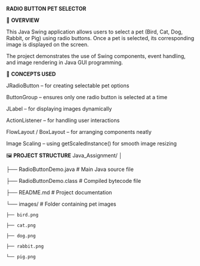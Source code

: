 **RADIO BUTTON PET SELECTOR**

📘 **OVERVIEW**

This Java Swing application allows users to select a pet (Bird, Cat, Dog, Rabbit, or Pig) using radio buttons.
Once a pet is selected, its corresponding image is displayed on the screen.

The project demonstrates the use of Swing components, event handling, and image rendering in Java GUI programming.


🧠 **CONCEPTS USED**

JRadioButton – for creating selectable pet options

ButtonGroup – ensures only one radio button is selected at a time

JLabel – for displaying images dynamically

ActionListener – for handling user interactions

FlowLayout / BoxLayout – for arranging components neatly

Image Scaling – using getScaledInstance() for smooth image resizing


🖼️ **PROJECT STRUCTURE**
Java_Assignment/
│

├── RadioButtonDemo.java        # Main Java source file

├── RadioButtonDemo.class       # Compiled bytecode file

├── README.md                   # Project documentation

└── images/                     # Folder containing pet images

    ├── bird.png
    
    ├── cat.png
    
    ├── dog.png
    
    ├── rabbit.png
    
    └── pig.png

